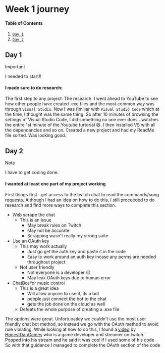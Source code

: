 # Week 1 journey
#### Table of Contents
1. [`Day 1`](#day-1)
2. [`Day 2`](#day-2)

## Day 1
> [!IMPORTANT]
> I needed to start!!
#### I made sure to do research:
The first step to any project. The research. I went ahead to YouTube to see how other people have created .exe files and the most common way was through `Visual Studio`. Now I was fimiliar with `Visual Studio Code` which at the time, I thought was the same thing. So after 10 minutes of browsing the settings of Visual Studio Code, I did something no one ever does...watches the entire 1st minute of the Youtube turtorial :sweat_smile:. I then installed VS with all the dependancies and so on. Created a new project and had my ReadMe file sorted. Was looking good.

## Day 2
> [!NOTE]
> I have to get coding done.
#### I wanted at least one part of my project working
First things first...get access to the twitch chat to read the commands/song requests. Although I had an idea on how to do this, I still proceeded to do research and find more ways to complete this section.
- Web scrape the chat
  - This is an issue
    - May break rules on Twitch
    - May not be accurate
    - Scrapping wasn't really my strong suite
- Use an OAuth key
  - This may work actually
    - Just go get the auth key and paste it in the code
    - Easy to work around an auth key incase any perms are needed throughout project
  - Not user friendly
    - Not everyone is a developer :unamused:
    - May leak OAuth keys due to human error
- ChatBot for music control
  - This is a great idea
    - Will allow anyone to use it, its a bot
    - people just connect the bot to the chat
    - gets the job done on the cloud as well
  - Defeats the whole purpose of creating a .exe file

The options were great. Unfortunatley we couldn't use the most user friendly chat bot method, so instead we go with the OAuth method to avoid rule violating.
While looking at how to do this, I found a [video](https://www.youtube.com/watch?v=Ufgq6_QhVKw) by [HonestDanGames](https://www.twitch.tv/honestdangames) who is a game developer and streamer on twitch. Popped into his stream and he said it was cool if I used some of his code. So with that guidance I managed to complete the OAuth section of the code
